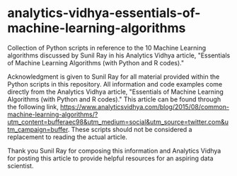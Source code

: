 # analytics-vidhya-essentials-of-machine-learning-algorithms
Collection of Python scripts in reference to the 10 Machine Learning algorithms discussed by Sunil Ray in his Analytics Vidhya article, "Essentials of Machine Learning Algorithms (with Python and R codes)."

Acknowledgment is given to Sunil Ray for all material provided within the Python scripts in this repository. All information and code examples come directly from the Analytics Vidhya article, "Essentials of Machine Learning Algorithms (with Python and R codes)." This article can be found through the following link, https://www.analyticsvidhya.com/blog/2015/08/common-machine-learning-algorithms/?utm_content=bufferaec98&utm_medium=social&utm_source=twitter.com&utm_campaign=buffer. These scripts should not be considered a replacement to reading the actual article.

Thank you Sunil Ray for composing this information and Analytics Vidhya for posting this article to provide helpful resources for an aspiring data scientist.

